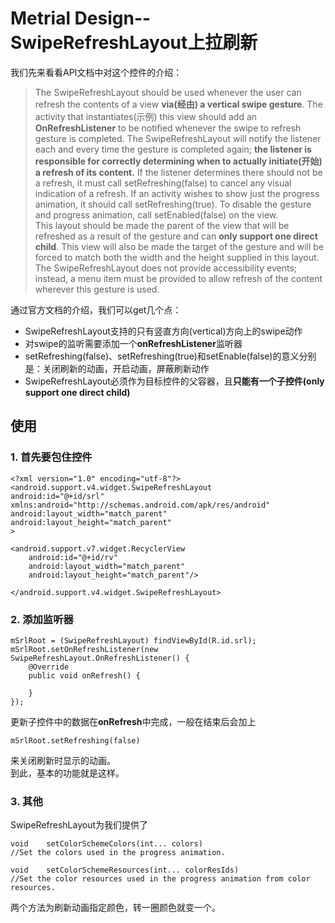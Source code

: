 # Metrial Design--SwipeRefreshLayout上拉刷新  
我们先来看看API文档中对这个控件的介绍：  

>The SwipeRefreshLayout should be used whenever the user can refresh the contents of a view **via(经由) a vertical swipe gesture**. The activity that instantiates(示例) this view should add an **OnRefreshListener** to be notified whenever the swipe to refresh gesture is completed. The SwipeRefreshLayout will notify the listener each and every time the gesture is completed again; **the listener is responsible for correctly determining when to actually initiate(开始) a refresh of its content.** If the listener determines there should not be a refresh, it must call setRefreshing(false) to cancel any visual indication of a refresh. If an activity wishes to show just the progress animation, it should call setRefreshing(true). To disable the gesture and progress animation, call setEnabled(false) on the view.  
This layout should be made the parent of the view that will be refreshed as a result of the gesture and can **only support one direct child**. This view will also be made the target of the gesture and will be forced to match both the width and the height supplied in this layout. The SwipeRefreshLayout does not provide accessibility events; instead, a menu item must be provided to allow refresh of the content wherever this gesture is used.  

通过官方文档的介绍，我们可以get几个点：  

* SwipeRefreshLayout支持的只有竖直方向(vertical)方向上的swipe动作  
* 对swipe的监听需要添加一个**onRefreshListener**监听器  
* setRefreshing(false)、setRefreshing(true)和setEnable(false)的意义分别是：关闭刷新的动画，开启动画，屏蔽刷新动作  
* SwipeRefreshLayout必须作为目标控件的父容器，且**只能有一个子控件(only support one direct child)**  

## 使用  
### 1. 首先要包住控件  

	<?xml version="1.0" encoding="utf-8"?>
	<android.support.v4.widget.SwipeRefreshLayout
    android:id="@+id/srl"
    xmlns:android="http://schemas.android.com/apk/res/android"
    android:layout_width="match_parent"
    android:layout_height="match_parent"
	>

    <android.support.v7.widget.RecyclerView
        android:id="@+id/rv"
        android:layout_width="match_parent"
        android:layout_height="match_parent"/>

	</android.support.v4.widget.SwipeRefreshLayout>  

### 2. 添加监听器  

	mSrlRoot = (SwipeRefreshLayout) findViewById(R.id.srl);
	mSrlRoot.setOnRefreshListener(new SwipeRefreshLayout.OnRefreshListener() {
        @Override
        public void onRefresh() {
            
        }
    });
  
更新子控件中的数据在**onRefresh**中完成，一般在结束后会加上  

	mSrlRoot.setRefreshing(false)  
来关闭刷新时显示的动画。  
到此，基本的功能就是这样。  
### 3. 其他  
SwipeRefreshLayout为我们提供了  

	void	setColorSchemeColors(int... colors)
	//Set the colors used in the progress animation.

	void	setColorSchemeResources(int... colorResIds)
	//Set the color resources used in the progress animation from color resources.  
两个方法为刷新动画指定颜色，转一圈颜色就变一个。
